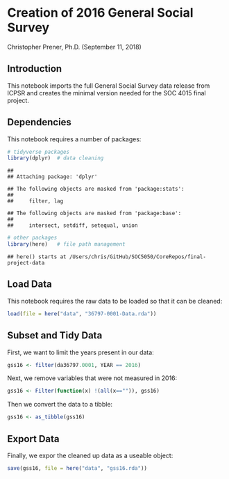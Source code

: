 Creation of 2016 General Social Survey
================
Christopher Prener, Ph.D.
(September 11, 2018)

## Introduction

This notebook imports the full General Social Survey data release from
ICPSR and creates the minimal version needed for the SOC 4015 final
project.

## Dependencies

This notebook requires a number of packages:

``` r
# tidyverse packages
library(dplyr)  # data cleaning
```

    ## 
    ## Attaching package: 'dplyr'

    ## The following objects are masked from 'package:stats':
    ## 
    ##     filter, lag

    ## The following objects are masked from 'package:base':
    ## 
    ##     intersect, setdiff, setequal, union

``` r
# other packages
library(here)   # file path management
```

    ## here() starts at /Users/chris/GitHub/SOC5050/CoreRepos/final-project-data

## Load Data

This notebook requires the raw data to be loaded so that it can be
cleaned:

``` r
load(file = here("data", "36797-0001-Data.rda"))
```

## Subset and Tidy Data

First, we want to limit the years present in our data:

``` r
gss16 <- filter(da36797.0001, YEAR == 2016)
```

Next, we remove variables that were not measured in 2016:

``` r
gss16 <- Filter(function(x) !(all(x=="")), gss16)
```

Then we convert the data to a tibble:

``` r
gss16 <- as_tibble(gss16)
```

## Export Data

Finally, we expor the cleaned up data as a useable object:

``` r
save(gss16, file = here("data", "gss16.rda"))
```

